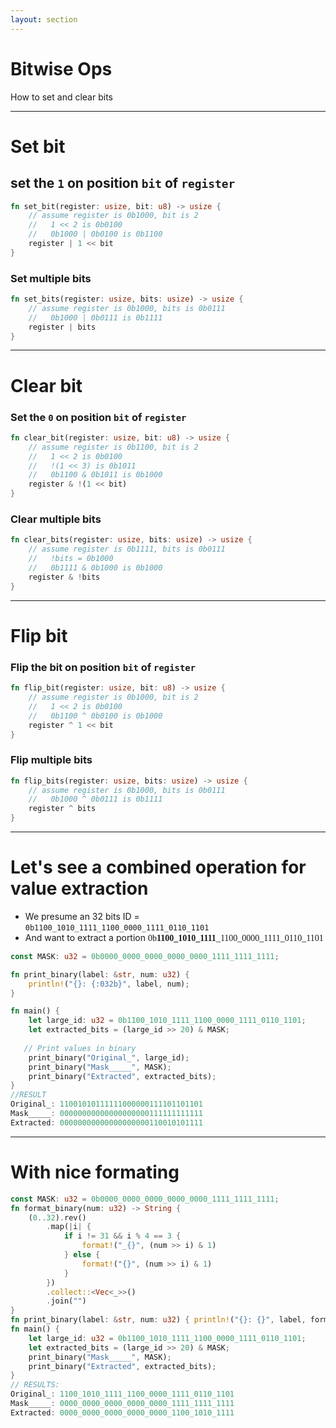 ```yaml
---
layout: section
---
```

# Bitwise Ops
How to set and clear bits

---

# Set bit
## set the `1` on position `bit` of `register`

```rust {all|2|3|4|1,5,6}
fn set_bit(register: usize, bit: u8) -> usize {
    // assume register is 0b1000, bit is 2
    //   1 << 2 is 0b0100
    //   0b1000 | 0b0100 is 0b1100
    register | 1 << bit   
}
```

###  Set multiple bits

```rust
fn set_bits(register: usize, bits: usize) -> usize {
    // assume register is 0b1000, bits is 0b0111
    //   0b1000 | 0b0111 is 0b1111
    register | bits   
}
```

---

# Clear bit
### Set the `0` on position `bit` of `register`

```rust {all|2|3|4|4,5|1,6,7}
fn clear_bit(register: usize, bit: u8) -> usize {
    // assume register is 0b1100, bit is 2
    //   1 << 2 is 0b0100
    //   !(1 << 3) is 0b1011
    //   0b1100 & 0b1011 is 0b1000
    register & !(1 << bit)
}
```

###  Clear multiple bits

```rust
fn clear_bits(register: usize, bits: usize) -> usize {
    // assume register is 0b1111, bits is 0b0111
    //   !bits = 0b1000
    //   0b1111 & 0b1000 is 0b1000
    register & !bits   
}
```

---

# Flip bit

### Flip the bit on position `bit` of `register`

```rust {all|2|3|4|1,5,6}
fn flip_bit(register: usize, bit: u8) -> usize {
    // assume register is 0b1000, bit is 2
    //   1 << 2 is 0b0100
    //   0b1100 ^ 0b0100 is 0b1000
    register ^ 1 << bit
}
```

###  Flip multiple bits

```rust
fn flip_bits(register: usize, bits: usize) -> usize {
    // assume register is 0b1000, bits is 0b0111
    //   0b1000 ^ 0b0111 is 0b1111
    register ^ bits   
}
```

---

# Let's see a combined operation for value extraction

- We presume an 32 bits ID = `0b1100_1010_1111_1100_0000_1111_0110_1101`
- And want to extract a portion  <font face="PT Mono">0b<b>1100_1010_1111</b>_1100_0000_1111_0110_1101</font>

```rust {1|8|1,8,9|3-5,12-14|all}
const MASK: u32 = 0b0000_0000_0000_0000_0000_1111_1111_1111;

fn print_binary(label: &str, num: u32) {
    println!("{}: {:032b}", label, num);
}

fn main() {
    let large_id: u32 = 0b1100_1010_1111_1100_0000_1111_0110_1101;
    let extracted_bits = (large_id >> 20) & MASK;
 
   // Print values in binary
    print_binary("Original_", large_id);
    print_binary("Mask_____", MASK);
    print_binary("Extracted", extracted_bits);
}
//RESULT
Original_: 11001010111111000000111101101101
Mask_____: 00000000000000000000111111111111
Extracted: 00000000000000000000110010101111

```

---

# With nice formating

```rust {2-13|3|3,4|4-10|5-9|3,4,11|,3,4,11,12|all}
const MASK: u32 = 0b0000_0000_0000_0000_0000_1111_1111_1111;
fn format_binary(num: u32) -> String {
    (0..32).rev()
        .map(|i| {
            if i != 31 && i % 4 == 3 {
                format!("_{}", (num >> i) & 1)
            } else {
                format!("{}", (num >> i) & 1)
            }
        })
        .collect::<Vec<_>>()
        .join("")
}
fn print_binary(label: &str, num: u32) { println!("{}: {}", label, format_binary(num));}
fn main() {
    let large_id: u32 = 0b1100_1010_1111_1100_0000_1111_0110_1101;
    let extracted_bits = (large_id >> 20) & MASK;
    print_binary("Mask_____", MASK);
    print_binary("Extracted", extracted_bits);
}
// RESULTS:
Original_: 1100_1010_1111_1100_0000_1111_0110_1101
Mask_____: 0000_0000_0000_0000_0000_1111_1111_1111
Extracted: 0000_0000_0000_0000_0000_1100_1010_1111
```
